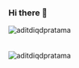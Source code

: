 ### Hi there 👋

<!--
**aditdiqdpratama/aditdiqdpratama** is a ✨ _special_ ✨ repository because its `README.md` (this file) appears on your GitHub profile.

Here are some ideas to get you started:

- 🔭 I’m currently working on ...
- 🌱 I’m currently learning ...
- 👯 I’m looking to collaborate on ...
- 🤔 I’m looking for help with ...
- 💬 Ask me about ...
- 📫 How to reach me: ...
- 😄 Pronouns: ...
- ⚡ Fun fact: ...
-->

<div><img align="center" src="https://github-readme-stats.vercel.app/api/top-langs/?username=aditdiqdpratama&layout=compact&hide=html" alt="aditdiqdpratama" /></div>
<br />
<br />
<div><img align="center" src="https://github-readme-stats.vercel.app/api?username=aditdiqdpratama&show_icons=true&count_private=true" alt="aditdiqdpratama" /></div>
